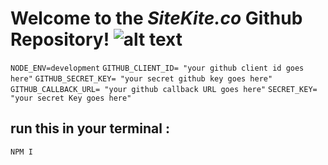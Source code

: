 # Welcome to the *SiteKite.co* Github Repository! ![alt text](https://github.com/tommygaessler/galvanize-q2-group-project/blob/master/src/client/img/kite.png)


`NODE_ENV=development`
`GITHUB_CLIENT_ID= "your github client id goes here"`
`GITHUB_SECRET_KEY= "your secret github key goes here"`
`GITHUB_CALLBACK_URL= "your github callback URL goes here"`
`SECRET_KEY= "your secret Key goes here"`


## run this in your terminal :
`NPM I`
